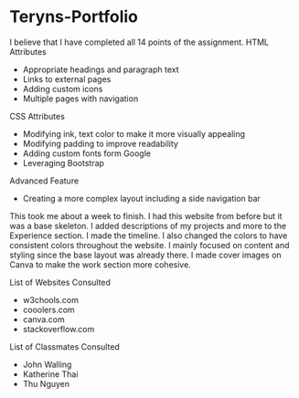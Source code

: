 # Teryns-Portfolio

I believe that I have completed all 14 points of the assignment. 
HTML Attributes
- Appropriate headings and paragraph text
- Links to external pages
- Adding custom icons
- Multiple pages with navigation

CSS Attributes
- Modifying ink, text color to make it more visually appealing
- Modifying padding to improve readability
- Adding custom fonts form Google
- Leveraging Bootstrap

Advanced Feature
- Creating a more complex layout including a side navigation bar 

This took me about a week to finish. I had this website from before but it was a base skeleton. I added descriptions of my projects and more to the Experience section. I made the timeline. I also changed the colors to have consistent colors throughout the website. I mainly focused on content and styling since the base layout was already there. I made cover images on Canva to make the work section more cohesive.

List of Websites Consulted
- w3chools.com
- cooolers.com
- canva.com
- stackoverflow.com

List of Classmates Consulted
- John Walling
- Katherine Thai
- Thu Nguyen
